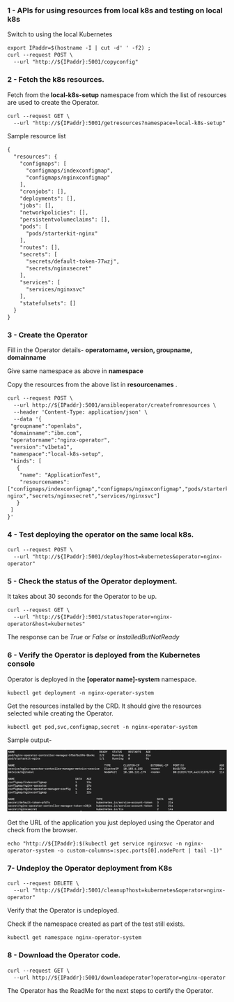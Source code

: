 ### 1 - APIs for using resources from local k8s and testing on local k8s
Switch to using the local Kubernetes

```execute
export IPaddr=$(hostname -I | cut -d' ' -f2) ;
curl --request POST \
  --url "http://${IPaddr}:5001/copyconfig"
```



### 2 - Fetch the k8s resources.

Fetch from the **local-k8s-setup** namespace from which the list of resources are used to create the Operator.

```execute
curl --request GET \
  --url "http://${IPaddr}:5001/getresources?namespace=local-k8s-setup"
```

Sample resource list

```
{
  "resources": {
    "configmaps": [
      "configmaps/indexconfigmap",
      "configmaps/nginxconfigmap"
    ],
    "cronjobs": [],
    "deployments": [],
    "jobs": [],
    "networkpolicies": [],
    "persistentvolumeclaims": [],
    "pods": [
      "pods/starterkit-nginx"
    ],
    "routes": [],
    "secrets": [
      "secrets/default-token-77wzj",
      "secrets/nginxsecret"
    ],
    "services": [
      "services/nginxsvc"
    ],
    "statefulsets": []
  }
}
```



### 3 - Create the Operator

Fill in the Operator details- **operatorname, version, groupname, domainname**

Give same namespace  as above in **namespace**

Copy the resources from the above list in **resourcenames** . 

```execute
curl --request POST \
  --url http://${IPaddr}:5001/ansibleoperator/createfromresources \
  --header 'Content-Type: application/json' \
  --data '{
 "groupname":"openlabs",
 "domainname":"ibm.com",
 "operatorname":"nginx-operator",
 "version":"v1beta1",
 "namespace":"local-k8s-setup",
 "kinds": [
   {
    "name": "ApplicationTest",
    "resourcenames": ["configmaps/indexconfigmap","configmaps/nginxconfigmap","pods/starterkit-nginx","secrets/nginxsecret","services/nginxsvc"]
   }
 ]
}'
```



### 4 - Test deploying the operator on the same local k8s. 

```execute
curl --request POST \
  --url "http://${IPaddr}:5001/deploy?host=kubernetes&operator=nginx-operator"
```



### 5 - Check the status of the Operator deployment.

It takes about 30 seconds for the Operator to be up.

```execute
curl --request GET \
  --url "http://${IPaddr}:5001/status?operator=nginx-operator&host=kubernetes"
```

The response can be *True* or *False* or *InstalledButNotReady*



### 6 - Verify the Operator is deployed from the Kubernetes console

Operator is deployed  in the **[operator name]-system** namespace. 

```execute
kubectl get deployment -n nginx-operator-system
```

Get the resources installed by the CRD. It should give the resources selected while creating the Operator. 

```execute
kubectl get pod,svc,configmap,secret -n nginx-operator-system
```

Sample output-

![resourcescreated](../_images/resourcescreated.png)

Get the URL of the application you just deployed using the Operator and check from the browser.

```execute
echo "http://${IPaddr}:$(kubectl get service nginxsvc -n nginx-operator-system -o custom-columns=:spec.ports[0].nodePort | tail -1)"
```



### 7- Undeploy the Operator deployment from K8s

```execute
curl --request DELETE \
  --url "http://${IPaddr}:5001/cleanup?host=kubernetes&operator=nginx-operator"
```

Verify that the Operator is undeployed.

Check if the namespace created as part of the test still exists.

```execute
kubectl get namespace nginx-operator-system
```



### 8 - Download the Operator code.


```execute
curl --request GET \
  --url http://${IPaddr}:5001/downloadoperator?operator=nginx-operator
```

The Operator has the ReadMe for the next steps to certify the Operator.